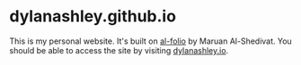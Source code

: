 # dylanashley.github.io

This is my personal website. It's built on [al-folio](https://github.com/alshedivat/al-folio) by Maruan Al-Shedivat. You should be able to access the site by visiting [dylanashley.io](http://dylanashley.io).
